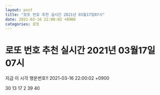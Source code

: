 ```yaml
---
layout: post
title: "로또 번호 추천 실시간 2021년 03월17일07시"
date: 2021-03-16 22:00:02 +0900
categories: 로또
---
```


# 로또 번호 추천 실시간 2021년 03월17일07시

지금 이 시각 행운번호!! 2021-03-16 22:00:02 +0900

 30  13  17  2  39  40 

